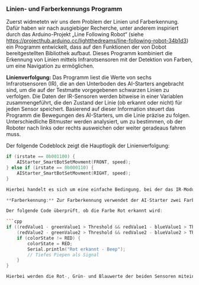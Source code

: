 ### Linien- und Farberkennungs Programm 

Zuerst widmetetn wir uns dem Problem der Linien und Farberkennung. Dafür haben wir nach ausgiebiger Recherche, unter anderem inspiriert durch das Arduino-Projekt „Line Following Robot“ (siehe https://projecthub.arduino.cc/lightthedreams/line-following-robot-34b1d3) ein Programm entwickelt, dass auf den Funktionen der von Dobot bereitgestellten Bibliothek aufbaut. Dieses Programm kombiniert die Erkennung von Linien mittels Infrarotsensoren mit der Detektion von Farben, um eine Navigation zu ermöglichen.

**Linienverfolgung:** Das Programm liest die Werte von sechs Infrarotsensoren (IR), die an den Unterboden des AI-Starters angebracht sind, um die auf der Testmatte vorgegebenen schwarzen Linien zu verfolgen. Die Daten der IR-Sensoren werden bitweise in einer Variablen zusammengeführt, die den Zustand der Linie (ob erkannt oder nicht) für jeden Sensor speichert. Basierend auf dieser Information steuert das Programm die Bewegungen des AI-Starters, um die Linie präzise zu folgen. Unterschiedliche Bitmuster werden analysiert, um zu bestimmen, ob der Roboter nach links oder rechts ausweichen oder weiter geradeaus fahren muss.

Der folgende Codeblock zeigt die Hauptlogik der Linienverfolgung:

```cpp
if (irstate == 0b001100) {
    AIStarter_SmartBotSetMovment(FRONT, speed);
} else if (irstate == 0b000110) {
    AIStarter_SmartBotSetMovment(RIGHT, speed);
}

Hierbei handelt es sich um eine einfache Bedingung, bei der das IR-Modul erkennt, ob sich der Roboter exakt auf der Linie befindet (Muster: '0b001100'), und ihn entsprechend steuert. Je nach Position wird die Richtung des Roboters angepasst.

**Farberkennung:** Zur Farberkennung verwendet der AI-Starter zwei Farbsensoren. Diese sind in der Lage, die Intensität der Rot-, Grün- und Blauanteile des erfassten Lichts zu messen. Durch Vergleich der Farbsensorwerte mit definierten Schwellenwerten kann das Programm erkennen, ob eine rote oder grüne Farbe vorliegt. Wird eine Farbe erkannt, gibt der Roboter akustische Signale aus (z.B. zweimaliges Piepen bei Rot, dreimaliges Piepen bei Grün), um den Benutzer über die erkannte Farbe zu informieren.

Der folgende Code überprüft, ob die Farbe Rot erkannt wird:

```cpp
if ((redValue1 - greenValue1 > Threshold && redValue1 - blueValue1 > Threshold) &&
    (redValue2 - greenValue2 > Threshold && redValue2 - blueValue2 > Threshold)) {
    if (colorState != RED) {
        colorState = RED;
        Serial.println("Rot erkannt - Beep");
        // Tiefes Piepen als Signal
    }
}

Hierbei werden die Rot-, Grün- und Blauwerte der beiden Sensoren miteinander verglichen, um eine zuverlässige Farberkennung zu gewährleisten. Die Nutzung zweier Sensoren sorgt für eine erhöhte Genauigkeit und Stabilität bei der Farbdetektion.

